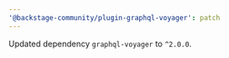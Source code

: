 ```yaml
---
'@backstage-community/plugin-graphql-voyager': patch
---
```


Updated dependency `graphql-voyager` to `^2.0.0`.
